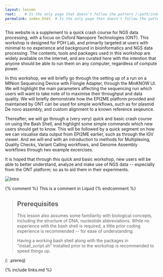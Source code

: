 ```yaml
---
layout: lesson
root: .  # Is the only page that doesn't follow the pattern /:path/index.html
permalink: index.html  # Is the only page that doesn't follow the pattern /:path/index.html
---
```

This website is a supplement to a quick crash course for NGS data processing, with a focus on Oxford Nanopore Technologies (ONT). This workshop is designed for POH Lab, and primarily targeted at users with minimal to no experience and background in bioinformatics and NGS data processing. The contents, tools and packages used in this workshop are widely available on the internet, and are curated here with the intention that anyone should be able to run them on any computer, regardless of compute power.

In this workshop, we will briefly go through the setting up of a run on a MINion Sequencing Device with Flongle Adapter, through the MinKNOW UI. We will highlight the main parameters affecting the sequencing run which users will want to take note of to maximise their throughput and data quality. We will briefly demonstrate how the EPI2ME platform provided and maintained by ONT can be used for simple workflows, such as for plasmid De novo assembly, and custom alignment to a known reference seqeunce.

Thereafter, we will go through a (very very) quick and basic crash course on using the Bash Shell, and highlight some simple commands which new users should get to know. This will be followed by a quick segment on how we can visualise data output from EPI2ME earlier, such as through the IGV viewer. And we will end with an introduction to methods for Multiplexing, Quality Checks, Variant Calling workflows, and Genome Assembly workflows through two example excercises. 

It is hoped that through this quick and basic workshop, new users will be able to better understand, analyze and make use of NGS data -- especially from the ONT platform; so as to aid them in their experiments.

![Intro](../fig/intro.png)

<!-- this is an html comment -->

{% comment %} This is a comment in Liquid {% endcomment %}

> ## Prerequisites
>
> This lesson also assumes some familiarity with biological concepts, including the structure of DNA, nucleotide abbreviations.
> While no experience with the bash shell is required, a little prior coding experience is recommended -- for ease of understanding.
>  
>  
> Having a working bash shell along with the packages in "install_script.sh" installed prior to the workshop is recommended to speed things up.
> 
{: .prereq}

{% include links.md %}
